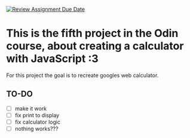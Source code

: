 [![Review Assignment Due Date](https://classroom.github.com/assets/deadline-readme-button-22041afd0340ce965d47ae6ef1cefeee28c7c493a6346c4f15d667ab976d596c.svg)](https://classroom.github.com/a/Z1Tev64H)

# This is the fifth project in the Odin course, about creating a calculator with JavaScript :3

For this project the goal is to recreate googles web calculator. 

## TO-DO

- [ ] make it work
- [ ] fix print to display
- [ ] fix calculator logic 
- [ ] nothing works???